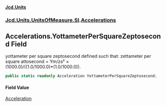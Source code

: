 #### [Jcd.Units](index.md 'index')
### [Jcd.Units.UnitsOfMeasure.SI](Jcd.Units.UnitsOfMeasure.SI.md 'Jcd.Units.UnitsOfMeasure.SI').[Accelerations](Accelerations.md 'Jcd.Units.UnitsOfMeasure.SI.Accelerations')

## Accelerations.YottameterPerSquareZeptosecond Field

yottameter per square zeptosecond defined such that: zettameter per square attosecond = Ym/zs² ×  
(1000.0)/((1.0/1000.0)*(1.0/1000.0)).

```csharp
public static readonly Acceleration YottameterPerSquareZeptosecond;
```

#### Field Value
[Acceleration](Acceleration.md 'Jcd.Units.UnitTypes.Acceleration')